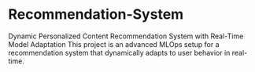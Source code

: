 # Recommendation-System
Dynamic Personalized Content Recommendation System with Real-Time Model Adaptation This project is an advanced MLOps setup for a recommendation system that dynamically adapts to user behavior in real-time. 
